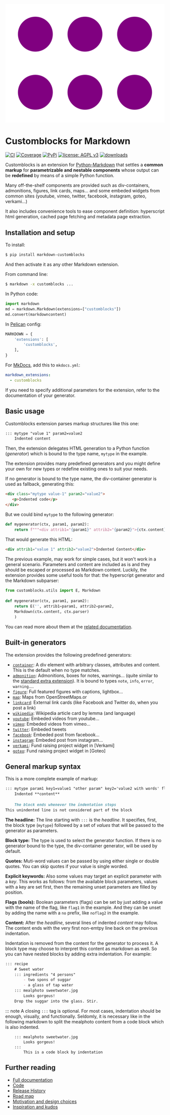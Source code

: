 ![Logo](img/logo-customblocks.svg)

# Customblocks for Markdown

[![CI](https://github.com/vokimon/markdown-customblocks/actions/workflows/main.yml/badge.svg)](https://github.com/vokimon/markdown-customblocks/actions/workflows/main.yml)
[![Coverage](https://img.shields.io/coveralls/vokimon/markdown-customblocks/master.svg?style=flat-square&label=Coverage)](https://coveralls.io/r/vokimon/markdown-customblocks)
[![PyPi](https://img.shields.io/pypi/v/markdown-customblocks.svg?style=flat-square&label=PyPI)](https://pypi.org/project/markdown-customblocks/)
[![license: AGPL v3](https://img.shields.io/badge/License-AGPL%20v3-blue.svg)](https://www.gnu.org/licenses/agpl-3.0)
[![downloads](https://img.shields.io/pypi/dm/markdown-customblocks.svg?style=flat-square&label=PyPI%20Downloads)](https://pypi.org/project/markdown-customblocks/)
<!--
[![image](https://img.shields.io/pypi/pyversions/markdown-customblocks.svg?style=flat-square&label=Python%20Versions)](https://pypi.org/project/markdown-customblocks/)
[![image](https://img.shields.io/pypi/implementation/markdown-customblocks.svg?style=flat-square&label=Python%20Implementations)](https://pypi.org/project/markdown-customblocks/)
-->

Customblocks is an extension for [Python-Markdown]
that settles a **common markup** for **parametrizable and nestable components**
whose output can be **redefined** by means of a simple Python function.

Many off-the-shelf components are provided such as
div-containers, admonitions, figures, link cards, maps...
and some embeded widgets from common sites (youtube, vimeo, twitter, facebook, instagram, goteo, verkami...)

It also includes convenience tools to ease component definition:
hyperscript html generation, cached page fetching and metadata page extraction.

[Python-Markdown]: https://python-markdown.github.io/


## Installation and setup

To install:

```bash
$ pip install markdown-customblocks
```

And then activate it as any other Markdown extension.

From command line:

```bash
$ markdown -x customblocks ...
```

In Python code:

```python
import markdown
md = markdown.Markdown(extensions=["customblocks"])
md.convert(markdowncontent)
```

In [Pelican](https://blog.getpelican.com/) config:

```python
MARKDOWN = {
    'extensions': [
        'customblocks',
    ],
}
```

For [MkDocs](https://www.mkdocs.org), add this to `mkdocs.yml`:

```yaml
markdown_extensions:
  - customblocks
```

If you need to specify additional parameters for the extension,
refer to the documentation of your generator.


## Basic usage

Customblocks extension parses markup structures like this one:

```markdown
::: mytype "value 1" param2=value2
    Indented content
```
Then, the extension delegates HTML generation to a Python function (_generator_)
which is bound to the type name, `mytype` in the example.

The extension provides many predefined generators
and you might define your own for new types or
redefine existing ones to suit your needs.

If no generator is bound to the type name,
the div-container generator is used as fallback,
generating this:

```html
<div class="mytype value-1" param2="value2">
   <p>Indented code</p>
</div>
```


But we could bind `mytype` to the following generator:

```python
def mygenerator(ctx, param1, param2):
    return f"""<div attrib1="{param1}" attrib2="{param2}">{ctx.content}</div>"""
```

That would generate this HTML:

```html
<div attrib1="value 1" attrib2="value2">Indented Content</div>
```

The previous example, may work for simple cases,
but it won't work in a general scenario.
Parameters and content are included as is and
they should be escaped or processed as Markdown content.
Luckily, the extension provides some useful tools for that:
the hyperscript generator and the Markdown subparser:

```python
from customblocks.utils import E, Markdown

def mygenerator(ctx, param1, param2):
    return E('', attrib1=param1, attrib2=param2,
	Markdown(ctx.content, ctx.parser)
    )
```

You can read more about them at the [related documentation](https://vokimon.github.io/markdown-customblocks/defining-generators/#hyperscript).

## Built-in generators

The extension provides the following predefined generators:

- [`container`](https://vokimon.github.io/markdown-customblocks/generators-container/):
    A div element with arbitrary classes, attributes and content. This is the default when no type matches.
- [`admonition`](https://vokimon.github.io/markdown-customblocks/generators-admonition/):
    Admonitions, boxes for notes, warnings... (quite similar to the [standard extra extension][ExtraAdmonitions]).
    It is bound to types `note`,  `info`, `error`, `warning`....
- [`figure`](https://vokimon.github.io/markdown-customblocks/generators-figure/):
    Full featured figures with captions, lightbox...
- [`map`](https://vokimon.github.io/markdown-customblocks/generators-map/):
    Maps from OpenStreetMaps.or
- [`linkcard`](https://vokimon.github.io/markdown-customblocks/generators-linkcard/):
    External link cards (like Facebook and Twitter do, when you post a link)
- [`wikipedia`](https://vokimon.github.io/markdown-customblocks/generators-wikipedia/):
    Wikipedia article card by lemma (and language)
- [`youtube`](https://vokimon.github.io/markdown-customblocks/generators-youtube/):
    Embeded videos from youtube...
- [`vimeo`](https://vokimon.github.io/markdown-customblocks/generators-vimeo/):
    Embeded videos from vimeo...
- [`twitter`](https://vokimon.github.io/markdown-customblocks/generators-twitter/):
    Embeded tweets
- [`facebook`](https://vokimon.github.io/markdown-customblocks/generators-facebook/):
    Embeded post from facebook...
- [`instagram`](https://vokimon.github.io/markdown-customblocks/generators-instagram/):
    Embeded post from instagram...
- [`verkami`](https://vokimon.github.io/markdown-customblocks/generators-verkami/):
    Fund raising project widget in [Verkami]
- [`goteo`](https://vokimon.github.io/markdown-customblocks/generators-goteo/):
    Fund raising project widget in [Goteo]

[ExtraAdmonitions]: https://python-markdown.github.io/extensions/admonition/


## General markup syntax

This is a more complete example of markup:

```markdown
::: mytype param1 key1=value1 "other param" key2='value2 with words' flag1 noflag2
    Indented **content**

    The block ends whenever the indentation stops
This unindented line is not considered part of the block
```

**The headline:**
The line starting with `:::` is the _headline_.
It specifies, first, the block type (`mytype`) followed by a set of _values_
that will be passed to the generator as parameters.


**Block type:**
The type is used to select the generator function.
If there is no generator bound to the type, the div-container generator, will be used by default.

**Quotes:**
Muti-word values can be passed by using either single or double quotes.
You can skip quotes if your value is single worded.

**Explicit keywords:**
Also some values may target an explicit parameter with a _key_.
This works as follows:
from the available block parameters, values with a key are set first,
then the remaining unset parameters are filled by position.

**Flags (bools):**
Boolean parameters (flags) can be set by just adding a value with the name of the flag, like `flag1` in the example.
And they can be unset by adding the name with a `no` prefix, like `noflag2` in the example.

**Content:**
After the _headline_, several lines of indented _content_ may follow.
The content ends with the very first non-emtpy line back on the previous indentation.

Indentation is removed from the content for the generator to process it.
A block type may choose to interpret this content as markdown as well.
So you can have nested blocks by adding extra indentation.
For example:

```markdown
::: recipe
    # Sweet water
    ::: ingredients "4 persons"
        - two spons of suggar
        - a glass of tap water
    ::: mealphoto sweetwater.jpg
        Looks gorgeus!
    Drop the suggar into the glass. Stir.
```

::: note
	A closing `:::` tag is optional.
	For most cases, indentation should be enough, visually, and functionally.
	Seldomly, it is necessary like in the following markdown to
	split the mealphoto content from a code block which is also indented.

	    ::: mealphoto sweetwater.jpg
		    Looks gorgeus!
	    :::
		    This is a code block by indentation


## Further reading

- [Full documentation](https://vokimon.github.io/markdown-customblocks)
- [Code](https://github.com/vokimon/markdown-customblocks)
- [Release History](https://vokimon.github.io/markdown-customblocks/CHANGES)
- [Road map](https://vokimon.github.io/markdown-customblocks/TODO)
- [Motivation and design choices](https://vokimon.github.io/markdown-customblocks/motivation)
- [Inspiration and kudos](https://vokimon.github.io/markdown-customblocks/inspiration)


